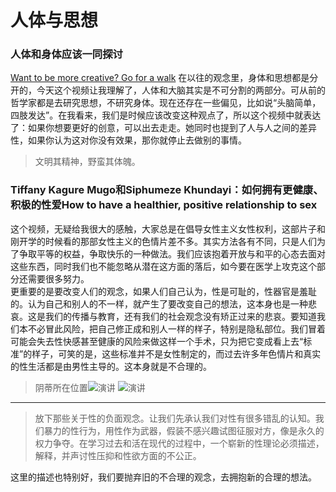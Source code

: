 # 人体与思想  

### 人体和身体应该一同探讨
[Want to be more creative? Go for a walk](https://www.ted.com/talks/marily_oppezzo_want_to_be_more_creative_go_for_a_walk)
在以往的观念里，身体和思想都是分开的，今天这个视频让我理解了，人体和大脑其实是不可分割的两部分。可从前的哲学家都是去研究思想，不研究身体。现在还存在一些偏见，比如说“头脑简单，四肢发达”。在我看来，我们是时候应该改变这种观点了，所以这个视频中就表达了：如果你想要更好的创意，可以出去走走。她同时也提到了人与人之间的差异性，如果你认为这对你没有效果，那你就停止去做别的事情。  
> 文明其精神，野蛮其体魄。

### Tiffany Kagure Mugo和Siphumeze Khundayi：如何拥有更健康、积极的性爱How to have a healthier, positive relationship to sex  
这个视频，无疑给我很大的感触，大家总是在倡导女性主义女性权利，这部片子和刚开学的时候看的那部女性主义的色情片差不多。其实方法各有不同，只是人们为了争取平等的权益，争取快乐的一种做法。我们应该抱着开放与和平的心态去面对这些东西，同时我们也不能忽略从潜在这方面的落后，如今要在医学上攻克这个部分还需要很多努力。  
更重要的是要改变人们的观念，如果人们自己认为，性是可耻的，性器官是羞耻的。认为自己和别人的不一样，就产生了要改变自己的想法，这本身也是一种悲哀。这是我们的传播与教育，还有我们的社会观念没有矫正过来的悲哀。要知道我们本不必冒此风险，把自己修正成和别人一样的样子，特别是隐私部位。我们冒着可能会失去性快感甚至健康的风险来做这样一个手术，只为把它变成看上去“标准”的样子，可笑的是，这些标准并不是女性制定的，而过去许多年色情片和真实的性生活都是由男性主导的。这本身就是不合理的。  

> 阴蒂所在位置![演讲](https://gss2.bdstatic.com/-fo3dSag_xI4khGkpoWK1HF6hhy/baike/c0%3Dbaike116%2C5%2C5%2C116%2C38/sign=dd81d2bac4ea15ce55e3e85bd7695196/0df431adcbef7609958c25a023dda3cc7cd99e0e.jpg)
![演讲](https://gss3.bdstatic.com/-Po3dSag_xI4khGkpoWK1HF6hhy/baike/crop%3D0%2C6%2C587%2C387%3Bc0%3Dbaike80%2C5%2C5%2C80%2C26/sign=bc95511cdb00baa1ae631dfb7a209524/d31b0ef41bd5ad6efe6cf81a8bcb39dbb7fd3cac.jpg)
******
> 放下那些关于性的负面观念。让我们先承认我们对性有很多错乱的认知。我们暴力的性行为，用性作为武器，假装不感兴趣试图征服对方，像是永久的权力争夺。在学习过去和活在现代的过程中，一个崭新的性理论必须描述，解释，并声讨性压抑和性欲方面的不公正。  

这里的描述也特别好，我们要抛弃旧的不合理的观念，去拥抱新的合理的想法。
